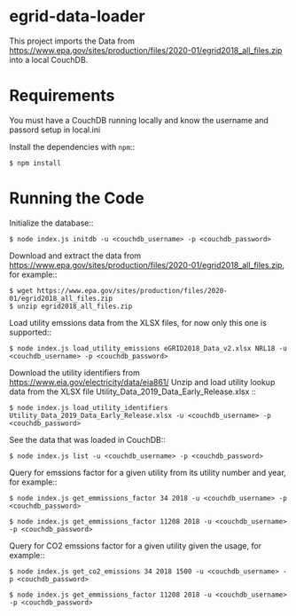 # egrid-data-loader

This project imports the Data from https://www.epa.gov/sites/production/files/2020-01/egrid2018_all_files.zip into a local CouchDB.


Requirements
============

You must have a CouchDB running locally and know the username and passord setup in local.ini

Install the dependencies with `npm`::

    $ npm install


Running the Code
================

Initialize the database::  

    $ node index.js initdb -u <couchdb_username> -p <couchdb_password>

Download and extract the data from https://www.epa.gov/sites/production/files/2020-01/egrid2018_all_files.zip, for example::

    $ wget https://www.epa.gov/sites/production/files/2020-01/egrid2018_all_files.zip
    $ unzip egrid2018_all_files.zip

Load utility emssions data from the XLSX files, for now only this one is supported::

    $ node index.js load_utility_emissions eGRID2018_Data_v2.xlsx NRL18 -u <couchdb_username> -p <couchdb_password>

Download the utility identifiers from https://www.eia.gov/electricity/data/eia861/  Unzip and load utility lookup data from the XLSX file Utility_Data_2019_Data_Early_Release.xlsx ::

    $ node index.js load_utility_identifiers Utility_Data_2019_Data_Early_Release.xlsx -u <couchdb_username> -p <couchdb_password>

See the data that was loaded in CouchDB::

    $ node index.js list -u <couchdb_username> -p <couchdb_password>

Query for emssions factor for a given utility from its utility number and year, for example::

    $ node index.js get_emmissions_factor 34 2018 -u <couchdb_username> -p <couchdb_password>
    
    $ node index.js get_emmissions_factor 11208 2018 -u <couchdb_username> -p <couchdb_password>

Query for CO2 emssions factor for a given utility given the usage, for example::

    $ node index.js get_co2_emissions 34 2018 1500 -u <couchdb_username> -p <couchdb_password>
    
    $ node index.js get_emmissions_factor 11208 2018 -u <couchdb_username> -p <couchdb_password>

